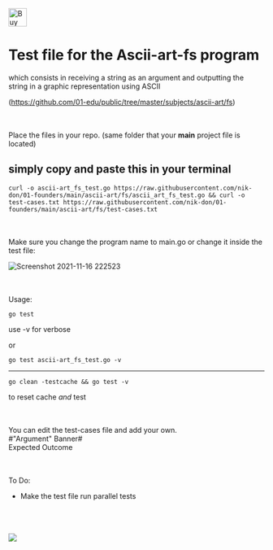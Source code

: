 [<img height='36' style='border:0px;height:36px;' src='https://cdn.ko-fi.com/cdn/kofi2.png?v=3' border='0' alt='Buy Me a Coffee at ko-fi.com' />](https://ko-fi.com/J3J36ZB3M)

# Test file for the Ascii-art-fs program 



which consists in receiving a string as an argument 
and outputting the string in a graphic representation using ASCII

(https://github.com/01-edu/public/tree/master/subjects/ascii-art/fs)


\
\
Place the files in your repo. (same folder that your **main** project file is located)

## simply copy and paste this in your terminal

	curl -o ascii-art_fs_test.go https://raw.githubusercontent.com/nik-don/01-founders/main/ascii-art/fs/ascii_art_fs_test.go && curl -o test-cases.txt https://raw.githubusercontent.com/nik-don/01-founders/main/ascii-art/fs/test-cases.txt
\
\
Make sure you change the program name to main.go or change it inside the test file:

![Screenshot 2021-11-16 222523](https://user-images.githubusercontent.com/93073558/142076129-c7825560-ab72-4b9d-8780-f10f108ca312.jpg)




\
\
Usage:



	go test	

use -v for verbose

or


	go test ascii-art_fs_test.go -v

----


	go clean -testcache && go test -v 
to reset cache *and* test


\
\
You can edit the test-cases file and add your own.
\
#"Argument" Banner#
\
Expected Outcome




\
\
To Do:
- Make the test file run parallel tests


\
\
\
[<img src="https://img.buymeacoffee.com/button-api/?text=Buy me a beer&emoji=🍺&slug=nikdon&button_colour=FFDD00&font_colour=000000&font_family=Cookie&outline_colour=000000&coffee_colour=ffffff">](https://www.buymeacoffee.com/nikdon)
